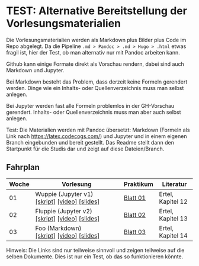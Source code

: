 # TEST: Alternative Bereitstellung der Vorlesungsmaterialien

Die Vorlesungsmaterialien werden als Markdown plus Bilder plus Code im Repo
abgelegt. Da die Pipeline `.md > Pandoc > .md > Hugo > .html` etwas fragil
ist, hier der Test, ob man alternativ nur mit Pandoc arbeiten kann.

Github kann einige Formate direkt als Vorschau rendern, dabei sind auch
Markdown und Jupyter.

Bei Markdown besteht das Problem, dass derzeit keine Formeln gerendert
werden. Dinge wie ein Inhalts- oder Quellenverzeichnis muss man selbst
anlegen.

Bei Jupyter werden fast alle Formeln problemlos in der GH-Vorschau
gerendert. Inhalts- oder Quellenverzeichnis muss man aber auch selbst
anlegen.


Test: Die Materialien werden mit Pandoc übersetzt: Markdown (Formeln
als Link nach https://latex.codecogs.com/) und Jupyter und in einem
eigenen Branch eingebunden und bereit gestellt. Das Readme stellt dann
den Startpunkt für die Studis dar und zeigt auf diese Dateien/Branch.


## Fahrplan

| Woche | Vorlesung                                                                         | Praktikum           | Literatur         |
|-------|-----------------------------------------------------------------------------------|---------------------|-------------------|
| 01    | Wuppie (Jupyter v1) [[skript]][skript01] [[video]][video01] [[slides]][slides01]  | [Blatt 01][sheet01] | Ertel, Kapitel 12 |
| 02    | Fluppie (Jupyter v2) [[skript]][skript02] [[video]][video02] [[slides]][slides02] | [Blatt 02][sheet02] | Ertel, Kapitel 13 |
| 03    | Foo (Markdown) [[skript]][skript03] [[video]][video03] [[slides]][slides03]       | [Blatt 03][sheet03] | Ertel, Kapitel 14 |

Hinweis: Die Links sind nur teilweise sinnvoll und zeigen teilweise auf die
selben Dokumente. Dies ist nur ein Test, ob das so funktionieren könnte.


[skript01]: https://github.com/KI-Vorlesung/kitest/blob/test-markdown/markdown/tbd/test-markdown/gh-markdown_.ipynb
[video01]:  https://youtu.be/qnhLQzEyNrA
[slides01]: https://github.com/KI-Vorlesung/kitest/blob/test-markdown/markdown/tbd/test-markdown/gh-markdown.pptx
[sheet01]:  https://github.com/KI-Vorlesung/kitest/blob/test-markdown/README.md

[skript02]: https://github.com/KI-Vorlesung/kitest/blob/test-markdown/markdown/tbd/test-markdown/gh-markdown.ipynb
[video02]:  https://youtu.be/qnhLQzEyNrA
[slides02]: https://github.com/KI-Vorlesung/kitest/blob/test-markdown/markdown/tbd/test-markdown/gh-markdown.pptx
[sheet02]:  https://github.com/KI-Vorlesung/kitest/blob/test-markdown/README.md

[skript03]: https://github.com/KI-Vorlesung/kitest/blob/test-markdown/markdown/tbd/test-markdown/gh-markdown.md
[video03]:  https://youtu.be/qnhLQzEyNrA
[slides03]: https://github.com/KI-Vorlesung/kitest/blob/test-markdown/markdown/tbd/test-markdown/gh-markdown.pptx
[sheet03]:  https://github.com/KI-Vorlesung/kitest/blob/test-markdown/README.md


